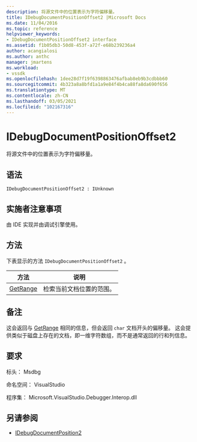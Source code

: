 ```yaml
---
description: 将源文件中的位置表示为字符偏移量。
title: IDebugDocumentPositionOffset2 |Microsoft Docs
ms.date: 11/04/2016
ms.topic: reference
helpviewer_keywords:
- IDebugDocumentPositionOffset2 interface
ms.assetid: f1b05db3-50d8-453f-a72f-e68b239236a4
author: acangialosi
ms.author: anthc
manager: jmartens
ms.workload:
- vssdk
ms.openlocfilehash: 1dee28d7f19f6398863476afbab8eb9b3cdbbb60
ms.sourcegitcommit: 4b323a8a8bfd1a1a9e84f4b4ca88fa8da690f656
ms.translationtype: MT
ms.contentlocale: zh-CN
ms.lasthandoff: 03/05/2021
ms.locfileid: "102167316"
---
```

# <a name="idebugdocumentpositionoffset2"></a>IDebugDocumentPositionOffset2
将源文件中的位置表示为字符偏移量。

## <a name="syntax"></a>语法

```
IDebugDocumentPositionOffset2 : IUnknown
```

## <a name="notes-for-implementers"></a>实施者注意事项
 由 IDE 实现并由调试引擎使用。

## <a name="methods"></a>方法
 下表显示的方法 `IDebugDocumentPositionOffset2` 。

|方法|说明|
|------------|-----------------|
|[GetRange](../../../extensibility/debugger/reference/idebugdocumentpositionoffset2-getrange.md)|检索当前文档位置的范围。|

## <a name="remarks"></a>备注
 这会返回与 [GetRange](../../../extensibility/debugger/reference/idebugdocumentposition2-getrange.md) 相同的信息，但会返回 `char` 文档开头的偏移量。 这会提供类似于磁盘上存在的文档，即一维字符数组，而不是通常返回的行和列信息。

## <a name="requirements"></a>要求
 标头： Msdbg

 命名空间： VisualStudio

 程序集： Microsoft.VisualStudio.Debugger.Interop.dll

## <a name="see-also"></a>另请参阅
- [IDebugDocumentPosition2](../../../extensibility/debugger/reference/idebugdocumentposition2.md)
